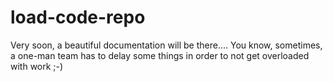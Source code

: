 
# load-code-repo

Very soon, a beautiful documentation will be there....
You know, sometimes, a one-man team has to delay some things in order to not get overloaded with work ;-)